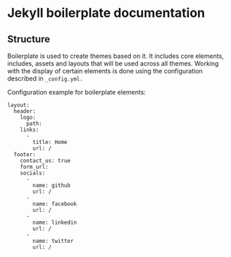 # Jekyll boilerplate documentation

## Structure

Boilerplate is used to create themes based on it. It includes core elements, includes, assets and layouts that will be used across all themes. Working with the display of certain elements is done using the configuration described in `_config.yml.`

Configuration example for boilerplate elements:
```
layout: 
  header:
    logo:
      path: 
    links:
      -
        title: Home
        url: /
  footer:
    contact_us: true
    form_url:
    socials:
      - 
        name: github
        url: /
      -
        name: facebook
        url: /
      -
        name: linkedin
        url: /
      -
        name: twitter
        url: /
```
